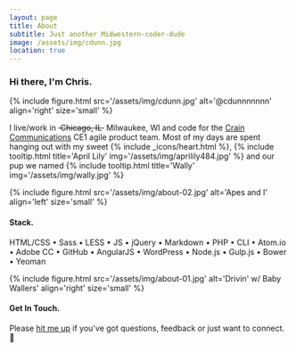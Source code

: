 ```yaml
---
layout: page
title: About
subtitle: Just another Midwestern-coder-dude
image: /assets/img/cdunn.jpg
location: true
---
```


### Hi there, I'm Chris.

{% include figure.html src='/assets/img/cdunn.jpg' alt='@cdunnnnnnn' align='right' size='small' %}

I live/work in ~~&nbsp;Chicago, IL&nbsp;~~ Milwaukee, WI and code for the [Crain Communications](http://www.crain.com) CE1 agile product team. Most of my days are spent hanging out with my sweet <span class="icn icn-sz-sm icn-heart" title="heart">{% include _icons/heart.html %}</span>, {% include tooltip.html title='April Lily' img='/assets/img/aprilily484.jpg' %} and our pup we named {% include tooltip.html title='Wally' img='/assets/img/wally.jpg' %}<span style="margin-left:-6px;">.</span>

<div class="cf"></div>

{% include figure.html src='/assets/img/about-02.jpg' alt='Apes and I' align='left' size='small' %}

#### Stack.

HTML/CSS &bull; Sass &bull; LESS &bull; JS &bull; jQuery &bull; Markdown &bull; PHP &bull; CLI &bull; Atom.io &bull; Adobe CC &bull; GitHub &bull; AngularJS &bull; WordPress &bull; Node.js &bull; Gulp.js &bull; Bower &bull; Yeoman

<div class="cf"></div>

{% include figure.html src='/assets/img/about-01.jpg' alt='Drivin\' w/ Baby Wallers' align='right' size='small' %}

#### Get In Touch.

Please <a href="&#x6d;&#97;&#105;&#108;&#116;&#x6f;&#x3a;&#x68;&#x65;&#x6c;&#108;&#x6f;&#64;&#x63;&#x64;&#117;&#110;&#x6e;&#46;&#x69;&#111;&#63;&#115;&#x75;&#98;&#x6a;&#x65;&#x63;&#x74;&#61;&#x69;&#x6e;&#113;&#x75;&#x69;&#114;&#121;&#32;&#102;&#114;&#x6f;&#x6d;&#32;&#x63;&#100;&#x75;&#110;&#110;&#x2e;&#105;&#x6f;">hit me up</a> if you've got questions, feedback or just want to connect. :wave:
